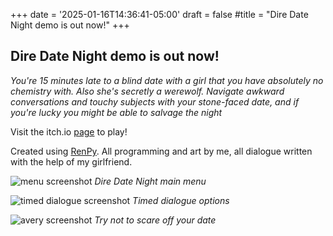 +++
date = '2025-01-16T14:36:41-05:00'
draft = false
#title = "Dire Date Night demo is out now!"
+++

## Dire Date Night demo is out now!

*You're 15 minutes late to a blind date with a girl that you have absolutely no chemistry with.  Also she's secretly a werewolf.  Navigate awkward conversations and touchy subjects with your stone-faced date, and if you're lucky you might be able to salvage the night*

Visit the itch.io [page](https://limeyshark.itch.io/dire-date-night) to play!

Created using [RenPy](https://www.renpy.org/). All programming and art by me, all dialogue written with the help of my girlfriend.


![menu screenshot](/images/ddnSC1.png)
*Dire Date Night main menu*


![timed dialogue screenshot](/images/ddnSC2.png)
*Timed dialogue options*

![avery screenshot](/images/ddnSC3.png)
*Try not to scare off your date*
